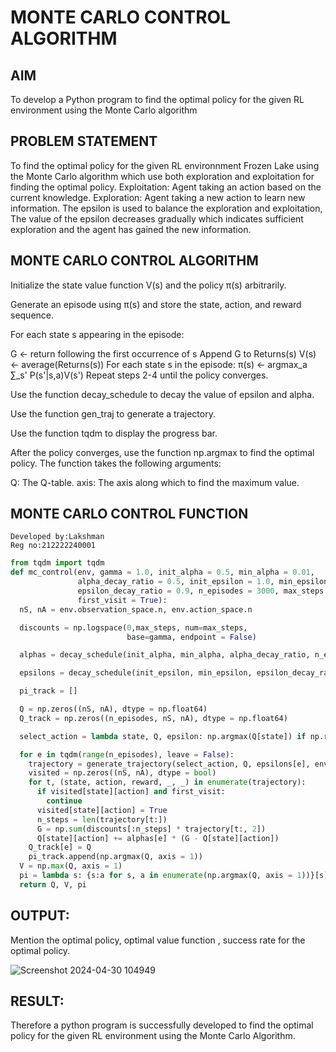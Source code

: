 # MONTE CARLO CONTROL ALGORITHM

## AIM
To develop a Python program to find the optimal policy for the given RL environment using the Monte Carlo algorithm

## PROBLEM STATEMENT
To find the optimal policy for the given RL environnment Frozen Lake using the Monte Carlo algorithm which use both exploration and exploitation for finding the optimal policy. Exploitation: Agent taking an action based on the current knowledge. Exploration: Agent taking a new action to learn new information. The epsilon is used to balance the exploration and exploitation, The value of the epsilon decreases gradually which indicates sufficient exploration and the agent has gained the new information.

## MONTE CARLO CONTROL ALGORITHM
Initialize the state value function V(s) and the policy π(s) arbitrarily.

Generate an episode using π(s) and store the state, action, and reward sequence.

For each state s appearing in the episode:

G ← return following the first occurrence of s Append G to Returns(s) V(s) ← average(Returns(s)) For each state s in the episode: π(s) ← argmax_a ∑_s' P(s'|s,a)V(s') Repeat steps 2-4 until the policy converges.

Use the function decay_schedule to decay the value of epsilon and alpha.

Use the function gen_traj to generate a trajectory.

Use the function tqdm to display the progress bar.

After the policy converges, use the function np.argmax to find the optimal policy. The function takes the following arguments:

Q: The Q-table. axis: The axis along which to find the maximum value.

## MONTE CARLO CONTROL FUNCTION
~~~
Developed by:Lakshman
Reg no:212222240001
~~~

~~~python
from tqdm import tqdm
def mc_control(env, gamma = 1.0, init_alpha = 0.5, min_alpha = 0.01,
               alpha_decay_ratio = 0.5, init_epsilon = 1.0, min_epsilon = 0.1,
               epsilon_decay_ratio = 0.9, n_episodes = 3000, max_steps = 200,
               first_visit = True):
  nS, nA = env.observation_space.n, env.action_space.n

  discounts = np.logspace(0,max_steps, num=max_steps,
                          base=gamma, endpoint = False)

  alphas = decay_schedule(init_alpha, min_alpha, alpha_decay_ratio, n_episodes)

  epsilons = decay_schedule(init_epsilon, min_epsilon, epsilon_decay_ratio, n_episodes)

  pi_track = []

  Q = np.zeros((nS, nA), dtype = np.float64)
  Q_track = np.zeros((n_episodes, nS, nA), dtype = np.float64)

  select_action = lambda state, Q, epsilon: np.argmax(Q[state]) if np.random.random() > epsilon_decay_ratio else np.random.randint(len(Q[state]))

  for e in tqdm(range(n_episodes), leave = False):
    trajectory = generate_trajectory(select_action, Q, epsilons[e], env, max_steps)
    visited = np.zeros((nS, nA), dtype = bool)
    for t, (state, action, reward, _, _) in enumerate(trajectory):
      if visited[state][action] and first_visit:
        continue
      visited[state][action] = True
      n_steps = len(trajectory[t:])
      G = np.sum(discounts[:n_steps] * trajectory[t:, 2])
      Q[state][action] += alphas[e] * (G - Q[state][action])
    Q_track[e] = Q
    pi_track.append(np.argmax(Q, axis = 1))
  V = np.max(Q, axis = 1)
  pi = lambda s: {s:a for s, a in enumerate(np.argmax(Q, axis = 1))}[s]
  return Q, V, pi
~~~

## OUTPUT:

Mention the optimal policy, optimal value function , success rate for the optimal policy.

![Screenshot 2024-04-30 104949](https://github.com/LakshmanAdhireddy/monte-carlo-control/assets/118707265/d0383968-d557-42c9-8a1a-2d1c5af0bdcc)


## RESULT:

Therefore a python program is successfully developed to find the optimal policy for the given RL environment using the Monte Carlo Algorithm.


